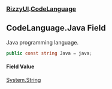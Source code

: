### [RizzyUI](RizzyUI 'RizzyUI').[CodeLanguage](RizzyUI.CodeLanguage 'RizzyUI.CodeLanguage')

## CodeLanguage.Java Field

Java programming language.

```csharp
public const string Java = java;
```

#### Field Value
[System.String](https://docs.microsoft.com/en-us/dotnet/api/System.String 'System.String')